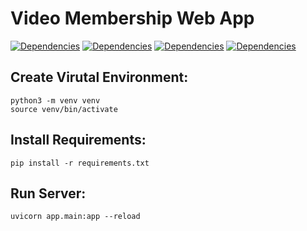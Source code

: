 # Video Membership Web App

[![Dependencies](https://img.shields.io/badge/Python-3.8.5-blue.svg)]()
[![Dependencies](https://img.shields.io/badge/FastAPI-0.70.1-green.svg)]()
[![Dependencies](https://img.shields.io/badge/NoSQL-Cassandra-red.svg)]()
[![Dependencies](https://img.shields.io/badge/Template-Jinja2-red.svg)]()

## Create Virutal Environment:
```
python3 -m venv venv
source venv/bin/activate
```

## Install Requirements:
```
pip install -r requirements.txt
```

## Run Server:
```
uvicorn app.main:app --reload
```